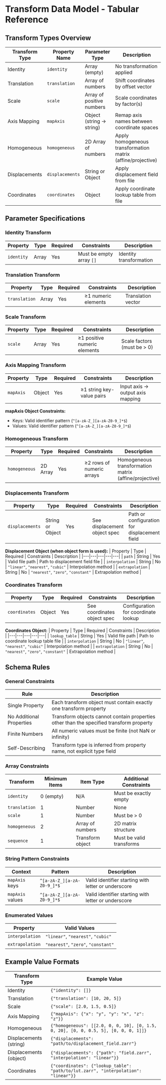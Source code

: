 # Transform Data Model - Tabular Reference

## Transform Types Overview

| Transform Type | Property Name | Parameter Type | Description |
|---|---|---|---|
| Identity | `identity` | Array (empty) | No transformation applied |
| Translation | `translation` | Array of numbers | Shift coordinates by offset vector |
| Scale | `scale` | Array of positive numbers | Scale coordinates by factor(s) |
| Axis Mapping | `mapAxis` | Object (string → string) | Remap axis names between coordinate spaces |
| Homogeneous | `homogeneous` | 2D Array of numbers | Apply homogeneous transformation matrix (affine/projective) |
| Displacements | `displacements` | String or Object | Apply displacement field from file |
| Coordinates | `coordinates` | Object | Apply coordinate lookup table from file |

## Parameter Specifications

### Identity Transform
| Property | Type | Required | Constraints | Description |
|---|---|---|---|---|
| `identity` | Array | Yes | Must be empty array `[]` | Identity transformation |

### Translation Transform
| Property | Type | Required | Constraints | Description |
|---|---|---|---|---|
| `translation` | Array | Yes | ≥1 numeric elements | Translation vector |

### Scale Transform
| Property | Type | Required | Constraints | Description |
|---|---|---|---|---|
| `scale` | Array | Yes | ≥1 positive numeric elements | Scale factors (must be > 0) |

### Axis Mapping Transform
| Property | Type | Required | Constraints | Description |
|---|---|---|---|---|
| `mapAxis` | Object | Yes | ≥1 string key-value pairs | Input axis → output axis mapping |

**mapAxis Object Constraints:**
- Keys: Valid identifier pattern (`^[a-zA-Z_][a-zA-Z0-9_]*$`)
- Values: Valid identifier pattern (`^[a-zA-Z_][a-zA-Z0-9_]*$`)

### Homogeneous Transform
| Property | Type | Required | Constraints | Description |
|---|---|---|---|---|
| `homogeneous` | 2D Array | Yes | ≥2 rows of numeric arrays | Homogeneous transformation matrix (affine/projective) |

### Displacements Transform
| Property | Type | Required | Constraints | Description |
|---|---|---|---|---|
| `displacements` | String or Object | Yes | See displacement object spec | Path or configuration for displacement field |

**Displacement Object (when object form is used):**
| Property | Type | Required | Constraints | Description |
|---|---|---|---|---|
| `path` | String | Yes | Valid file path | Path to displacement field file |
| `interpolation` | String | No | `"linear"`, `"nearest"`, `"cubic"` | Interpolation method |
| `extrapolation` | String | No | `"nearest"`, `"zero"`, `"constant"` | Extrapolation method |

### Coordinates Transform
| Property | Type | Required | Constraints | Description |
|---|---|---|---|---|
| `coordinates` | Object | Yes | See coordinates object spec | Configuration for coordinate lookup |

**Coordinates Object:**
| Property | Type | Required | Constraints | Description |
|---|---|---|---|---|
| `lookup_table` | String | Yes | Valid file path | Path to coordinate lookup table file |
| `interpolation` | String | No | `"linear"`, `"nearest"`, `"cubic"` | Interpolation method |
| `extrapolation` | String | No | `"nearest"`, `"zero"`, `"constant"` | Extrapolation method |

## Schema Rules

### General Constraints
| Rule | Description |
|---|---|
| Single Property | Each transform object must contain exactly one transform property |
| No Additional Properties | Transform objects cannot contain properties other than the specified transform property |
| Finite Numbers | All numeric values must be finite (not NaN or infinity) |
| Self-Describing | Transform type is inferred from property name, not explicit type field |

### Array Constraints
| Transform | Minimum Items | Item Type | Additional Constraints |
|---|---|---|---|
| `identity` | 0 (empty) | N/A | Must be exactly empty |
| `translation` | 1 | Number | None |
| `scale` | 1 | Number | Must be > 0 |
| `homogeneous` | 2 | Array of numbers | 2D matrix structure |
| `sequence` | 1 | Transform object | Must be valid transforms |

### String Pattern Constraints
| Context | Pattern | Description |
|---|---|---|
| `mapAxis` keys | `^[a-zA-Z_][a-zA-Z0-9_]*$` | Valid identifier starting with letter or underscore |
| `mapAxis` values | `^[a-zA-Z_][a-zA-Z0-9_]*$` | Valid identifier starting with letter or underscore |

### Enumerated Values
| Property | Valid Values |
|---|---|
| `interpolation` | `"linear"`, `"nearest"`, `"cubic"` |
| `extrapolation` | `"nearest"`, `"zero"`, `"constant"` |

## Example Value Formats

| Transform Type | Example Value |
|---|---|
| Identity | `{"identity": []}` |
| Translation | `{"translation": [10, 20, 5]}` |
| Scale | `{"scale": [2.0, 1.5, 0.5]}` |
| Axis Mapping | `{"mapAxis": {"x": "y", "y": "x", "z": "z"}}` |
| Homogeneous | `{"homogeneous": [[2.0, 0, 0, 10], [0, 1.5, 0, 20], [0, 0, 0.5, 5], [0, 0, 0, 1]]}` |
| Displacements (string) | `{"displacements": "path/to/displacement_field.zarr"}` |
| Displacements (object) | `{"displacements": {"path": "field.zarr", "interpolation": "linear"}}` |
| Coordinates | `{"coordinates": {"lookup_table": "path/to/lut.zarr", "interpolation": "linear"}}` |
